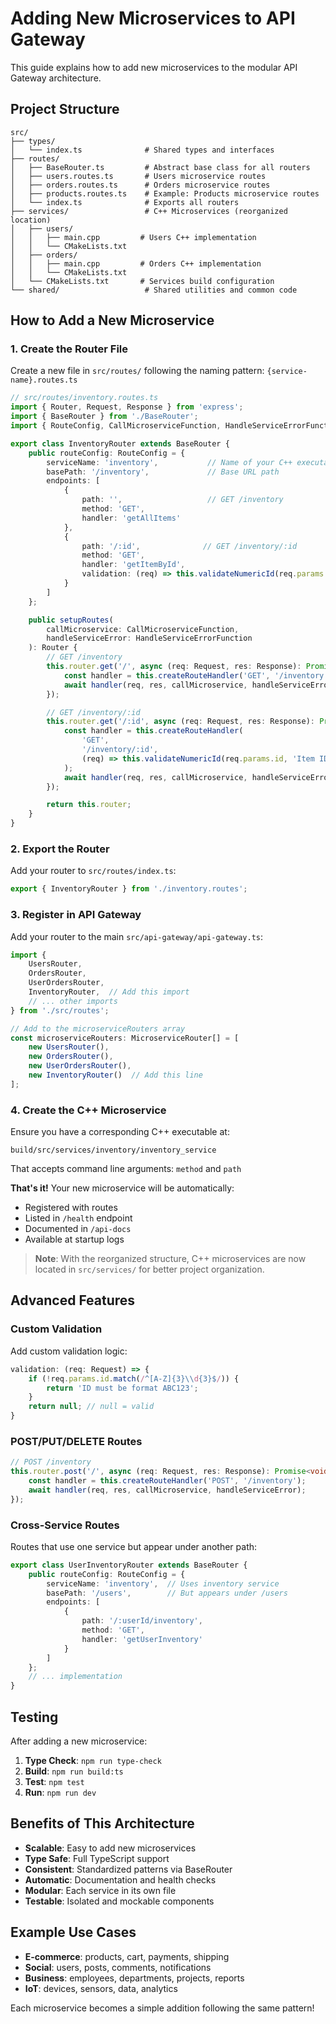 # Adding New Microservices to API Gateway

This guide explains how to add new microservices to the modular API Gateway architecture.

## Project Structure

```
src/
├── types/
│   └── index.ts              # Shared types and interfaces
├── routes/
│   ├── BaseRouter.ts         # Abstract base class for all routers
│   ├── users.routes.ts       # Users microservice routes
│   ├── orders.routes.ts      # Orders microservice routes
│   ├── products.routes.ts    # Example: Products microservice routes
│   └── index.ts              # Exports all routers
├── services/                 # C++ Microservices (reorganized location)
│   ├── users/
│   │   ├── main.cpp         # Users C++ implementation
│   │   └── CMakeLists.txt
│   ├── orders/
│   │   ├── main.cpp         # Orders C++ implementation
│   │   └── CMakeLists.txt
│   └── CMakeLists.txt       # Services build configuration
└── shared/                   # Shared utilities and common code
```

## How to Add a New Microservice

### 1. Create the Router File

Create a new file in `src/routes/` following the naming pattern: `{service-name}.routes.ts`

```typescript
// src/routes/inventory.routes.ts
import { Router, Request, Response } from 'express';
import { BaseRouter } from './BaseRouter';
import { RouteConfig, CallMicroserviceFunction, HandleServiceErrorFunction } from '../types';

export class InventoryRouter extends BaseRouter {
    public routeConfig: RouteConfig = {
        serviceName: 'inventory',           // Name of your C++ executable
        basePath: '/inventory',             // Base URL path
        endpoints: [
            {
                path: '',                   // GET /inventory
                method: 'GET',
                handler: 'getAllItems'
            },
            {
                path: '/:id',              // GET /inventory/:id
                method: 'GET',
                handler: 'getItemById',
                validation: (req) => this.validateNumericId(req.params.id, 'Item ID')
            }
        ]
    };

    public setupRoutes(
        callMicroservice: CallMicroserviceFunction,
        handleServiceError: HandleServiceErrorFunction
    ): Router {
        // GET /inventory
        this.router.get('/', async (req: Request, res: Response): Promise<void> => {
            const handler = this.createRouteHandler('GET', '/inventory');
            await handler(req, res, callMicroservice, handleServiceError);
        });

        // GET /inventory/:id
        this.router.get('/:id', async (req: Request, res: Response): Promise<void> => {
            const handler = this.createRouteHandler(
                'GET',
                '/inventory/:id',
                (req) => this.validateNumericId(req.params.id, 'Item ID')
            );
            await handler(req, res, callMicroservice, handleServiceError);
        });

        return this.router;
    }
}
```

### 2. Export the Router

Add your router to `src/routes/index.ts`:

```typescript
export { InventoryRouter } from './inventory.routes';
```

### 3. Register in API Gateway

Add your router to the main `src/api-gateway/api-gateway.ts`:

```typescript
import {
    UsersRouter,
    OrdersRouter,
    UserOrdersRouter,
    InventoryRouter,  // Add this import
    // ... other imports
} from './src/routes';

// Add to the microserviceRouters array
const microserviceRouters: MicroserviceRouter[] = [
    new UsersRouter(),
    new OrdersRouter(),
    new UserOrdersRouter(),
    new InventoryRouter()  // Add this line
];
```

### 4. Create the C++ Microservice

Ensure you have a corresponding C++ executable at:
```
build/src/services/inventory/inventory_service
```

That accepts command line arguments: `method` and `path`

**That's it!** Your new microservice will be automatically:
- Registered with routes
- Listed in `/health` endpoint
- Documented in `/api-docs`
- Available at startup logs

> **Note**: With the reorganized structure, C++ microservices are now located in `src/services/` for better project organization.

## Advanced Features

### Custom Validation

Add custom validation logic:

```typescript
validation: (req: Request) => {
    if (!req.params.id.match(/^[A-Z]{3}\\d{3}$/)) {
        return 'ID must be format ABC123';
    }
    return null; // null = valid
}
```

### POST/PUT/DELETE Routes

```typescript
// POST /inventory
this.router.post('/', async (req: Request, res: Response): Promise<void> => {
    const handler = this.createRouteHandler('POST', '/inventory');
    await handler(req, res, callMicroservice, handleServiceError);
});
```

### Cross-Service Routes

Routes that use one service but appear under another path:

```typescript
export class UserInventoryRouter extends BaseRouter {
    public routeConfig: RouteConfig = {
        serviceName: 'inventory',  // Uses inventory service
        basePath: '/users',        // But appears under /users
        endpoints: [
            {
                path: '/:userId/inventory',
                method: 'GET',
                handler: 'getUserInventory'
            }
        ]
    };
    // ... implementation
}
```

## Testing

After adding a new microservice:

1. **Type Check**: `npm run type-check`
2. **Build**: `npm run build:ts`
3. **Test**: `npm test`
4. **Run**: `npm run dev`

## Benefits of This Architecture

- **Scalable**: Easy to add new microservices
- **Type Safe**: Full TypeScript support
- **Consistent**: Standardized patterns via BaseRouter
- **Automatic**: Documentation and health checks
- **Modular**: Each service in its own file
- **Testable**: Isolated and mockable components

## Example Use Cases

- **E-commerce**: products, cart, payments, shipping
- **Social**: users, posts, comments, notifications
- **Business**: employees, departments, projects, reports
- **IoT**: devices, sensors, data, analytics

Each microservice becomes a simple addition following the same pattern!
